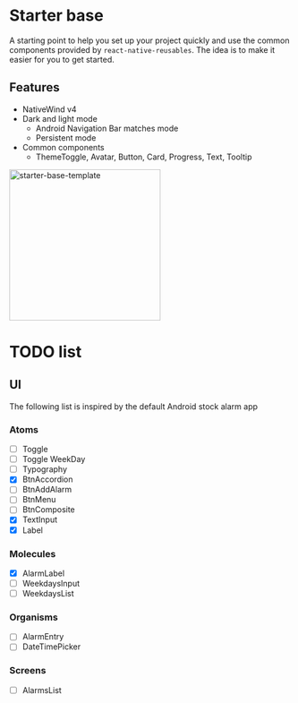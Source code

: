 # Starter base

A starting point to help you set up your project quickly and use the common components provided by `react-native-reusables`. The idea is to make it easier for you to get started.

## Features

- NativeWind v4
- Dark and light mode
  - Android Navigation Bar matches mode
  - Persistent mode
- Common components
  - ThemeToggle, Avatar, Button, Card, Progress, Text, Tooltip

<img src="https://github.com/mrzachnugent/react-native-reusables/assets/63797719/42c94108-38a7-498b-9c70-18640420f1bc"
     alt="starter-base-template"
     style="width:270px;" />

# TODO list
## UI
The following list is inspired by the default Android stock alarm app

### Atoms
- [ ] Toggle
- [ ] Toggle WeekDay
- [ ] Typography
- [x] BtnAccordion
- [ ] BtnAddAlarm
- [ ] BtnMenu
- [ ] BtnComposite
- [x] TextInput
- [x] Label

### Molecules
- [x] AlarmLabel
- [ ] WeekdaysInput
- [ ] WeekdaysList

### Organisms
- [ ] AlarmEntry
- [ ] DateTimePicker

### Screens
- [ ] AlarmsList